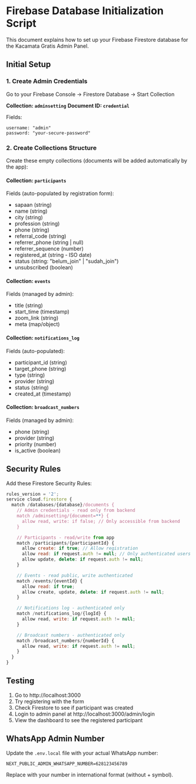 # Firebase Database Initialization Script

This document explains how to set up your Firebase Firestore database for the Kacamata Gratis Admin Panel.

## Initial Setup

### 1. Create Admin Credentials

Go to your Firebase Console → Firestore Database → Start Collection

**Collection: `adminsetting`**
**Document ID: `credential`**

Fields:

```
username: "admin"
password: "your-secure-password"
```

### 2. Create Collections Structure

Create these empty collections (documents will be added automatically by the app):

#### Collection: `participants`

Fields (auto-populated by registration form):

- sapaan (string)
- name (string)
- city (string)
- profession (string)
- phone (string)
- referral_code (string)
- referrer_phone (string | null)
- referrer_sequence (number)
- registered_at (string - ISO date)
- status (string: "belum_join" | "sudah_join")
- unsubscribed (boolean)

#### Collection: `events`

Fields (managed by admin):

- title (string)
- start_time (timestamp)
- zoom_link (string)
- meta (map/object)

#### Collection: `notifications_log`

Fields (auto-populated):

- participant_id (string)
- target_phone (string)
- type (string)
- provider (string)
- status (string)
- created_at (timestamp)

#### Collection: `broadcast_numbers`

Fields (managed by admin):

- phone (string)
- provider (string)
- priority (number)
- is_active (boolean)

## Security Rules

Add these Firestore Security Rules:

```javascript
rules_version = '2';
service cloud.firestore {
  match /databases/{database}/documents {
    // Admin credentials - read only from backend
    match /adminsetting/{document=**} {
      allow read, write: if false; // Only accessible from backend
    }

    // Participants - read/write from app
    match /participants/{participantId} {
      allow create: if true; // Allow registration
      allow read: if request.auth != null; // Only authenticated users
      allow update, delete: if request.auth != null;
    }

    // Events - read public, write authenticated
    match /events/{eventId} {
      allow read: if true;
      allow create, update, delete: if request.auth != null;
    }

    // Notifications log - authenticated only
    match /notifications_log/{logId} {
      allow read, write: if request.auth != null;
    }

    // Broadcast numbers - authenticated only
    match /broadcast_numbers/{numberId} {
      allow read, write: if request.auth != null;
    }
  }
}
```

## Testing

1. Go to http://localhost:3000
2. Try registering with the form
3. Check Firestore to see if participant was created
4. Login to admin panel at http://localhost:3000/admin/login
5. View the dashboard to see the registered participant

## WhatsApp Admin Number

Update the `.env.local` file with your actual WhatsApp number:

```
NEXT_PUBLIC_ADMIN_WHATSAPP_NUMBER=628123456789
```

Replace with your number in international format (without + symbol).
